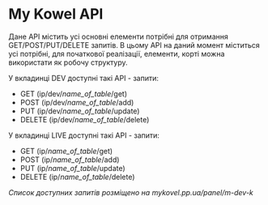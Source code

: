 # My Kowel API

Дане АРІ містить усі основні елементи потрібні для отримання GET/POST/PUT/DELETE запитів. В цьому АРІ на даний момент міститься усі потрібні, для початкової реалізації, елементи, корті можна використати як робочу структуру.

У вкладинці DEV доступні такі АРІ - запити:
 - GET (ip/dev/*name_of_table*/get)
 - POST (ip/dev/*name_of_table*/add)
 - PUT (ip/dev/*name_of_table*/update)
 - DELETE (ip/dev/*name_of_table*/delete)

У вкладинці LIVE доступні такі АРІ - запити:
 - GET (ip/*name_of_table*/get)
 - POST (ip/*name_of_table*/add)
 - PUT (ip/*name_of_table*/update)
 - DELETE (ip/*name_of_table*/delete)

*Список доступних запитів розміщено на mykovel.pp.ua/panel/m-dev-k*